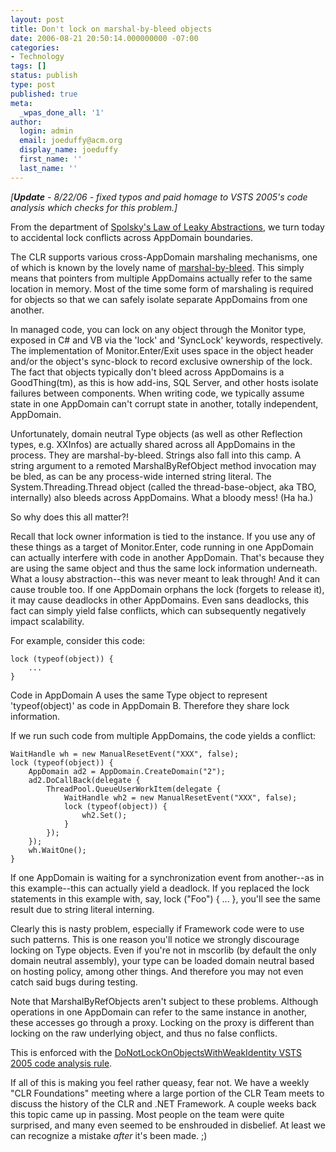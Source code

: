 ```yaml
---
layout: post
title: Don't lock on marshal-by-bleed objects
date: 2006-08-21 20:50:14.000000000 -07:00
categories:
- Technology
tags: []
status: publish
type: post
published: true
meta:
  _wpas_done_all: '1'
author:
  login: admin
  email: joeduffy@acm.org
  display_name: joeduffy
  first_name: ''
  last_name: ''
---
```

_[**Update** - 8/22/06 - fixed typos and paid homage to VSTS 2005's code analysis
which checks for this problem.]_

From the department of [Spolsky's Law of Leaky Abstractions](http://www.joelonsoftware.com/articles/LeakyAbstractions.html),
we turn today to accidental lock conflicts across AppDomain boundaries.

The CLR supports various cross-AppDomain marshaling mechanisms, one of which is known
by the lovely name of [marshal-by-bleed](http://www.bluebytesoftware.com/blog/'http://blogs.msdn.com/cbrumme/archive/2003/06/01/51466.aspx).
This simply means that pointers from multiple AppDomains actually refer to the same
location in memory. Most of the time some form of marshaling is required for objects
so that we can safely isolate separate AppDomains from one another.

In managed code, you can lock on any object through the Monitor type, exposed in
C# and VB via the 'lock' and 'SyncLock' keywords, respectively. The implementation of
Monitor.Enter/Exit uses space in the object header and/or the object's sync-block
to record exclusive ownership of the lock. The fact that objects typically don't
bleed across AppDomains is a GoodThing(tm), as this is how add-ins, SQL Server, and
other hosts isolate failures between components. When writing code, we typically
assume state in one AppDomain can't corrupt state in another, totally independent,
AppDomain.

Unfortunately, domain neutral Type objects (as well as other Reflection types, e.g.
XXInfos) are actually shared across all AppDomains in the process. They are marshal-by-bleed. Strings
also fall into this camp. A string argument to a remoted MarshalByRefObject
method invocation may be bled, as can be any process-wide interned string literal.
The System.Threading.Thread object (called the thread-base-object, aka TBO, internally)
also bleeds across AppDomains. What a bloody mess! (Ha ha.)

So why does this all matter?!

Recall that lock owner information is tied to the instance. If you use any of these
things as a target of Monitor.Enter, code running in one AppDomain can actually interfere
with code in another AppDomain. That's because they are using the same object
and thus the same lock information underneath. What a lousy abstraction--this was
never meant to leak through! And it can cause trouble too. If one AppDomain
orphans the lock (forgets to release it), it may cause deadlocks in other AppDomains.
Even sans deadlocks, this fact can simply yield false conflicts, which can
subsequently negatively impact scalability.

For example, consider this code:

```
lock (typeof(object)) {
    ...
}
```

Code in AppDomain A uses the same Type object to represent 'typeof(object)' as code
in AppDomain B. Therefore they share lock information.

If we run such code from multiple AppDomains, the code yields a conflict:

```
WaitHandle wh = new ManualResetEvent("XXX", false);
lock (typeof(object)) {
    AppDomain ad2 = AppDomain.CreateDomain("2");
    ad2.DoCallBack(delegate {
        ThreadPool.QueueUserWorkItem(delegate {
            WaitHandle wh2 = new ManualResetEvent("XXX", false);
            lock (typeof(object)) {
                wh2.Set();
            }
        });
    });
    wh.WaitOne();
}
```

If one AppDomain is waiting for a synchronization event from another--as in this
example--this can actually yield a deadlock. If you replaced the lock statements
in this example with, say, lock ("Foo") { ... }, you'll see the same result due to
string literal interning.

Clearly this is nasty problem, especially if Framework code were to use such patterns.
This is one reason you'll notice we strongly discourage locking on Type objects.
Even if you're not in mscorlib (by default the only domain neutral assembly), your
type can be loaded domain neutral based on hosting policy, among other things. And
therefore you may not even catch said bugs during testing.

Note that MarshalByRefObjects aren't subject to these problems. Although operations
in one AppDomain can refer to the same instance in another, these accesses go through
a proxy. Locking on the proxy is different than locking on the raw underlying object,
and thus no false conflicts.

This is enforced with the [DoNotLockOnObjectsWithWeakIdentity VSTS 2005 code analysis
rule](http://msdn2.microsoft.com/en-us/library/ms182290.aspx).

If all of this is making you feel rather queasy, fear not. We have a weekly "CLR
Foundations" meeting where a large portion of the CLR Team meets to discuss the history
of the CLR and .NET Framework. A couple weeks back this topic came up in passing.
Most people on the team were quite surprised, and many even seemed to be enshrouded
in disbelief. At least we can recognize a mistake _after_ it's been made. ;)

